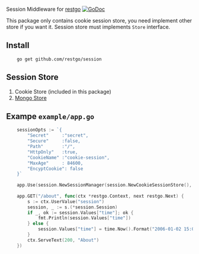 Session Middleware for [restgo](https://github.com/restgo/restgo)
[![GoDoc](https://godoc.org/github.com/restgo/session?status.svg)](https://godoc.org/github.com/restgo/session)

This package only contains cookie session store, you need implement other store if you want it.
Session store must implements `Store` interface.

## Install
```
    go get github.com/restgo/session
```

## Session Store
1. Cookie Store (included in this package)
2. [Mongo Store](https://github.com/restgo/session-mongo)

## Exampe `example/app.go`
```go
    sessionOpts := `{
        "Secret"     :"secret",
        "Secure"     :false,
        "Path"       :"/",
        "HttpOnly"   :true,
        "CookieName" :"cookie-session",
        "MaxAge"     : 84600,
        "EncyptCookie": false
    }`
    
    app.Use(session.NewSessionManager(session.NewCookieSessionStore(), sessionOpts))
    
    app.GET("/about", func(ctx *restgo.Context, next restgo.Next) {
        s := ctx.UserValue("session")
        session, _ := s.(*session.Session)
        if _, ok := session.Values["time"]; ok {
            fmt.Println(session.Values["time"])
        } else {
            session.Values["time"] = time.Now().Format("2006-01-02 15:04:05")
        }
        ctx.ServeText(200, "About")
    })
```